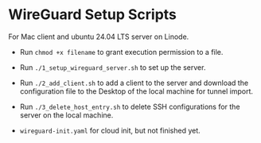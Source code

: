 # WireGuard Setup Scripts
For Mac client and ubuntu 24.04 LTS server on Linode.

- Run `chmod +x filename` to grant execution permission to a file.
- Run `./1_setup_wireguard_server.sh` to set up the server.
- Run `./2_add_client.sh` to add a client to the server and download the configuration file to the Desktop of the local machine for tunnel import.
- Run `./3_delete_host_entry.sh` to delete SSH configurations for the server on the local machine.

- `wireguard-init.yaml` for cloud init, but not finished yet.

